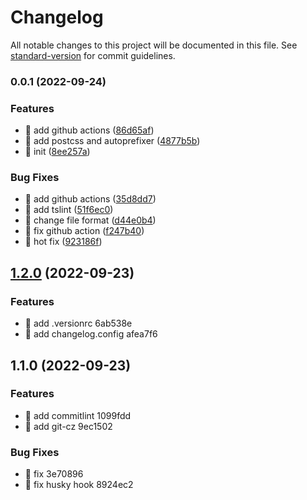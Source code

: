 # Changelog

All notable changes to this project will be documented in this file. See [standard-version](https://github.com/conventional-changelog/standard-version) for commit guidelines.

### 0.0.1 (2022-09-24)


### Features

* 🎸 add github actions ([86d65af](https://github.com/lgf-136/web-project-template/commit/86d65afc82f8e6d3a1ea287a0a8cd9f3980aba60))
* 🎸 add postcss and autoprefixer ([4877b5b](https://github.com/lgf-136/web-project-template/commit/4877b5b49b6ed892cea3784e6bd7c1afecbf4112))
* 🎸 init ([8ee257a](https://github.com/lgf-136/web-project-template/commit/8ee257a926a202e165ba34f31c8622d8ffcd26db))


### Bug Fixes

* 🐛 add github actions ([35d8dd7](https://github.com/lgf-136/web-project-template/commit/35d8dd7ec5cfb4778692fff65fa64e64ba206c7e))
* 🐛 add tslint ([51f6ec0](https://github.com/lgf-136/web-project-template/commit/51f6ec0dcd2ea52b360fa3fe816e42bd0ebde123))
* 🐛 change file format ([d44e0b4](https://github.com/lgf-136/web-project-template/commit/d44e0b417246c568c13cb167c4965d3a8cb36a17))
* 🐛 fix github action ([f247b40](https://github.com/lgf-136/web-project-template/commit/f247b4018b46fce7541c044099aa2cf144533349))
* 🐛 hot fix ([923186f](https://github.com/lgf-136/web-project-template/commit/923186f22f51260bc55f6dafe95ecfb35e28f7fe))

## [1.2.0](///compare/v1.1.0...v1.2.0) (2022-09-23)


### Features

* 🎸 add .versionrc 6ab538e
* 🎸 add changelog.config afea7f6

## 1.1.0 (2022-09-23)


### Features

* 🎸 add commitlint 1099fdd
* 🎸 add git-cz 9ec1502


### Bug Fixes

* 🐛 fix 3e70896
* 🐛 fix husky hook 8924ec2
